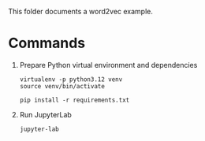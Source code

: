 This folder documents a word2vec example.

# Commands

1. Prepare Python virtual environment and dependencies

    ``` shell
    virtualenv -p python3.12 venv
    source venv/bin/activate

    pip install -r requirements.txt
    ```

2. Run JupyterLab

    ``` shell
    jupyter-lab
    ```
